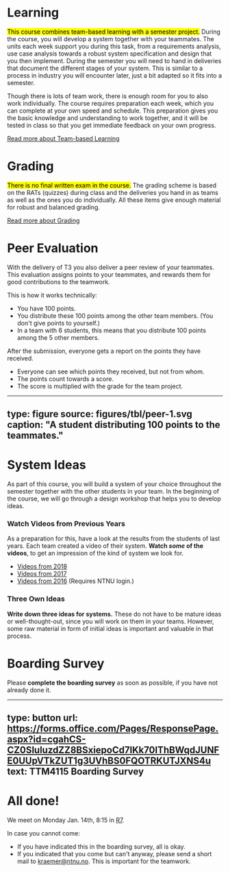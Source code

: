 # Learning

<mark>This course combines team-based learning with a semester project.</mark>
During the course, you will develop a system together with your teammates. The units each week support you during this task, from a requirements analysis, use case analysis towards a robust system specification and design that you then implement. During the semester you will need to hand in deliveries that document the different stages of your system. This is similar to a process in industry you will encounter later, just a bit adapted so it fits into a semester.

Though there is lots of team work, there is enough room for you to also work individually. The course requires preparation each week, which you can complete at your own speed and schedule. This preparation gives you the basic knowledge and understanding to work together, and it will be tested in class so that you get immediate feedback on your own progress.

<a class="arrow" href="learning-tbl.html">Read more about Team-based Learning</a>


# Grading

<mark>There is no final written exam in the course.</mark> 
The grading scheme is based on the RATs (quizzes) during class and the deliveries you hand in as teams as well as the ones you do individually. 
All these items give enough material for robust and balanced grading.

<a class="arrow" href="learning-grading.html">Read more about Grading</a>






# Peer Evaluation

With the delivery of T3 you also deliver a peer review of your teammates. 
This evaluation assigns points to your teammates, and rewards them for good contributions to the teamwork.

This is how it works technically:

- You have 100 points.
- You distribute these 100 points among the other team members. (You don't give points to yourself.)
- In a team with 6 students, this means that you distribute 100 points among the 5 other members.

After the submission, everyone gets a report on the points they have received.

- Everyone can see which points they received, but not from whom.
- The points count towards a score.
- The score is multiplied with the grade for the team project.

---
type: figure
source: figures/tbl/peer-1.svg
caption: "A student distributing 100 points to the teammates."
---


# System Ideas

As part of this course, you will build a system of your choice throughout the semester together with the other students in your team. In the beginning of the course, we will go through a design workshop that helps you to develop ideas. 

### Watch Videos from Previous Years
As a preparation for this, have a look at the results from the students of last years. Each team created a video of their system. **Watch *some* of the videos**, to get an impression of the kind of system we look for. 

* [Videos from 2018](videos-2018.html)
* [Videos from 2017](videos-2017.html)
* [Videos from 2016](https://mediasite.ntnu.no/Mediasite/Catalog/catalogs/ttm4115-studentvideoer-v16) (Requires NTNU login.)

### Three Own Ideas

**Write down three ideas for systems.** These do not have to be mature ideas or well-thought-out, since you will work on them in your teams. However, some raw material in form of initial ideas is important and valuable in that process. 


# Boarding Survey

Please **complete the boarding survey** as soon as possible, if you have not already done it.

---
type: button
url: https://forms.office.com/Pages/ResponsePage.aspx?id=cgahCS-CZ0SluluzdZZ8BSxiepoCd7lKk70IThBWqdJUNFE0UUpVTkZUT1g3UVhBS0FQOTRKUTJXNS4u
text: TTM4115 Boarding Survey
---




# All done!

We meet on Monday Jan. 14th, 8:15 in [R7](R7). 

[R7]: http://s.mazemap.com/2CsAs6P

In case you cannot come:

* If you have indicated this in the boarding survey, all is okay.
* If you indicated that you come but can't anyway, please send a short mail to kraemer@ntnu.no. This is important for the teamwork.